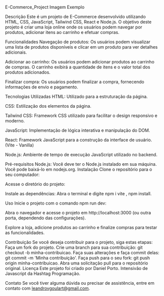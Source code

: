 
E-Commerce_Project
Imagem Exemplo


Descrição
Este é um projeto de E-Commerce desenvolvido utilizando HTML, CSS, JavaScript, Tailwind CSS, React e Node.js. O objetivo deste projeto é criar uma loja online onde os usuários podem navegar por produtos, adicionar itens ao carrinho e efetuar compras.

Funcionalidades
Navegação de produtos: Os usuários podem visualizar uma lista de produtos disponíveis e clicar em um produto para ver detalhes adicionais.

Adicionar ao carrinho: Os usuários podem adicionar produtos ao carrinho de compras. O carrinho exibirá a quantidade de itens e o valor total dos produtos adicionados.

Finalizar compra: Os usuários podem finalizar a compra, fornecendo informações de envio e pagamento.

Tecnologias Utilizadas
HTML: Utilizado para a estruturação da página.

CSS: Estilização dos elementos da página.

Tailwind CSS: Framework CSS utilizado para facilitar o design responsivo e moderno.

JavaScript: Implementação de lógica interativa e manipulação do DOM.

React: Framework JavaScript para a construção da interface de usuário.(Vite - Vanilla)

Node.js: Ambiente de tempo de execução JavaScript utilizado no backend.

Pré-requisitos
Node.js: Você deve ter o Node.js instalado em sua máquina. Você pode baixá-lo em nodejs.org.
Instalação
Clone o repositório para o seu computador:

Acesse o diretório do projeto:

Instale as dependências: Abra o terminal e digite npm i vite , npm install.

Uso
Inicie o projeto com o comando npm run dev:

Abra o navegador e acesse o projeto em http://localhost:3000 (ou outra porta, dependendo das configurações).

Explore a loja, adicione produtos ao carrinho e finalize compras para testar as funcionalidades.

Contribuição
Se você deseja contribuir para o projeto, siga estas etapas:
Faça um fork do projeto.
Crie uma branch para sua contribuição: git checkout -b minha-contribuicao.
Faça suas alterações e faça commit delas: git commit -m 'Minha contribuição'.
Faça push para o seu fork: git push origin minha-contribuicao.
Abra uma solicitação pull para o repositório original.
Licença
Este projeto foi criado por Daniel Porto. Intensivão de Javascript da Hashtag Programação.

Contato
Se você tiver alguma dúvida ou precisar de assistência, entre em contato com leandrovgoulart@gmail.com.
